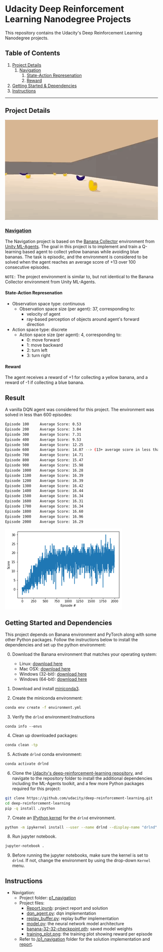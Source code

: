 # Udacity Deep Reinforcement Learning Nanodegree Projects
 
This repository contains the Udacity's Deep Reinforcement Learning Nanodegree projects.

## Table of Contents

1. [Project Details](#project-details)
    1. [Navigation](#navigation)
        1. [State-Action Represenation](#state-action-represenation)
        1. [Reward](#reward)
1. [Getting Started & Dependencies](#getting-started-and-dependencies)
1. [Instructions](#instructions)

---

## Project Details

![banana-collector](./doc/gif/banana-collector.gif)

### [Navigation](./p1_navigation/Report.ipynb)

The Navigation project is based on the [Banana Collector](https://github.com/Unity-Technologies/ml-agents/blob/master/docs/Learning-Environment-Examples.md#banana-collector) environment from [Unity ML-Agents](https://github.com/Unity-Technologies/ml-agents). The goal in this project is to implement and train a Q-learning based agent to collect yellow bananas while avoiding blue bananas. The task is episodic, and the environment is considered to be solved when the agent reaches an average score of +13 over 100 consecutive episodes.

`NOTE:` The project environment is similar to, but not identical to the Banana Collector environment from Unity ML-Agents.

#### State-Action Represenation

- Observation space type: continuous
    - Observation space size (per agent): 37, corresponding to:
        - velocity of agent
        - ray-based perception of objects around agent's forward direction
- Action space type: discrete
    - Action space size (per agent): 4, corresponding to:
        - 0: move forward
        - 1: move backward
        - 2: turn left
        - 3: turn right
        
#### Reward

The agent receives a reward of +1 for collecting a yellow banana, and a reward of -1 if collecting a blue banana.

## Result

A vanilla DQN agent was considered for this project. The environment was solved in less than 600 episodes:

```bash
Episode 100     Average Score: 0.53
Episode 200     Average Score: 3.04
Episode 300     Average Score: 7.31
Episode 400     Average Score: 9.53
Episode 500     Average Score: 12.25
Episode 600     Average Score: 14.07 --> (13+ average score in less than 600 episodes)
Episode 700     Average Score: 14.71
Episode 800     Average Score: 15.47
Episode 900     Average Score: 15.98
Episode 1000    Average Score: 16.28
Episode 1100    Average Score: 16.39
Episode 1200    Average Score: 16.39
Episode 1300    Average Score: 16.42
Episode 1400    Average Score: 16.44
Episode 1500    Average Score: 16.34
Episode 1600    Average Score: 16.31
Episode 1700    Average Score: 16.34
Episode 1800    Average Score: 16.60
Episode 1900    Average Score: 16.96
Episode 2000    Average Score: 16.29
```

![training_plot.png](./p1_navigation/training_plot.png)


## Getting Started and Dependencies

This project depends on Banana environment and PyTorch along with some other Python packages. Follow the instructions below to install the dependencies and set up the python environment:

0. Download the Banana environment that matches your operating system:
    - Linux: [download here](https://s3-us-west-1.amazonaws.com/udacity-drlnd/P1/Banana/Banana_Linux.zip)
    - Mac OSX: [download here](https://s3-us-west-1.amazonaws.com/udacity-drlnd/P1/Banana/Banana.app.zip)
    - Windows (32-bit): [download here](https://s3-us-west-1.amazonaws.com/udacity-drlnd/P1/Banana/Banana_Windows_x86.zip)
    - Windows (64-bit): [download here](https://s3-us-west-1.amazonaws.com/udacity-drlnd/P1/Banana/Banana_Windows_x86_64.zip)

1. Download and install [miniconda3](https://conda.io/miniconda.html).
2. Create the miniconda environment:
```bash
conda env create -f environment.yml
```
3. Verify the `drlnd` environment:Instructions
```bahs
conda info --envs
```
4. Clean up downloaded packages:
```bash
conda clean -tp
```
5. Activate `drlnd` conda environment:
```bash
conda activate drlnd
```
6. Clone the [Udacity's deep-reinforcement-learning repository](https://github.com/udacity/deep-reinforcement-learning), and navigate to the repository folder to install the additional dependencies including the ML-Agents toolkit, and a few more Python packages required for this project:
```bash
git clone https://github.com/udacity/deep-reinforcement-learning.git
cd deep-reinforcement-learning
pip -q install ./python
```
7. Create an [IPython kernel](http://ipython.readthedocs.io/en/stable/install/kernel_install.html) for the `drlnd` environment.  
```bash
python -m ipykernel install --user --name drlnd --display-name "drlnd"
```
8. Run jupyter notebook.
```bash
jupyter-notebook .
```
9. Before running the jupyter notebooks, make sure the kernel is set to `drlnd`. If not, change the environment by using the drop-down `Kernel` menu. 

## Instructions

- Navigation:
    - Project folder: [p1_navigation](./p1_navigation)
    - Project files:
        - [Report.ipynb](./p1_navigation/Report.ipynb): project report and solution
        - [dqn_agent.py](./p1_navigation/dqn_agent.py): dqn implementation
        - [replay_buffer.py](./p1_navigation/replay_buffer.py): replay buffer implementation
        - [model.py](./p1_navigation/model.py): the neural network model architecture
        - [banana-32-32-checkpoint.pth](./p1_navigation/banana-32-32-checkpoint.pth): saved model weights
        - [training_plot.png](./p1_navigation/training_plot.png): the training plot showing reward per episode
    - Refer to [/p1_navigation](./p1_navigation) folder for the solution implementation and [report](./p1_navigation/Report.ipynb). 
